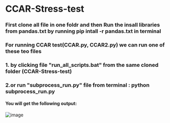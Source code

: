 # CCAR-Stress-test

### First clone all file in one foldr and then Run the insall libraries from pandas.txt by running pip intall -r pandas.txt in terminal
### For running CCAR test(CCAR.py, CCAR2.py) we can run one of these teo files
###      1. by clicking file "run_all_scripts.bat" from the same cloned folder (CCAR-Stress-test) 
###      2.or run "subprocess_run.py" file from terminal : python subprocess_run.py 

#### You will get the following output: 
![image](https://github.com/user-attachments/assets/2e4ca505-3a35-426f-8c42-08f5ffcb557e)

